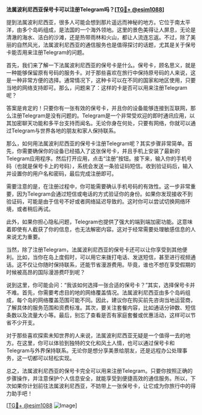 **法属波利尼西亚保号卡可以注册Telegram吗？[[TG💪+ @esim1088](https://t.me/s/esim1088)]**

提到法属波利尼西亚，很多人可能会想到那片遥远而神秘的地方。它位于南太平洋，由多个岛屿组成，是法国的一个海外领地。这里的景色美得让人屏息，无论是清澈的海水、洁白的沙滩，还是热带雨林和火山，都让人流连忘返。不过，除了美丽的自然风光，法属波利尼西亚的通信服务也是值得探讨的话题，尤其是关于保号卡能否用来注册Telegram的问题。

首先，我们来了解一下法属波利尼西亚的保号卡是什么。保号卡，顾名思义，就是一种能够保留原有号码的服务卡。对于那些喜欢在旅行中保持原号码的人来说，这是一种非常方便的选择。通常情况下，这种卡可以在不同的国家和地区使用，只要当地的网络支持即可。那么，问题来了：这样的卡是否可以用来注册Telegram呢？

答案是肯定的！只要你有一张有效的保号卡，并且你的设备能够连接到互联网，那么注册Telegram是没有问题的。Telegram是一个非常受欢迎的即时通讯应用，以其加密聊天功能和多平台支持而闻名。无论你身在何处，只要有网络，你就可以通过Telegram与世界各地的朋友和家人保持联系。

那么，如何用法属波利尼西亚的保号卡注册Telegram呢？其实步骤非常简单。首先，你需要确保你的设备已经插入了这张保号卡，并且手机上安装了最新的Telegram应用程序。然后打开应用，点击“注册”按钮。接下来，输入你的手机号码（也就是保号卡上的号码），系统会发送一条验证码短信。收到验证码后，输入并设置你的用户名和密码，最后完成注册即可。

需要注意的是，在注册过程中，你可能需要确认手机号码的有效性。这一步非常重要，因为Telegram会通过短信或电话的方式验证你的身份。如果你发现接收不到验证码，可能是由于信号不好或者网络延迟导致的。这时你可以尝试切换网络环境，或者稍后再试。

此外，如果你担心隐私问题，Telegram也提供了强大的端到端加密功能。这意味着即使有人截获了你的信息，也无法解密内容。这对于经常需要处理敏感信息的人来说尤为重要。

当然，除了注册Telegram，法属波利尼西亚的保号卡还可以让你享受到其他便利。比如，当你在岛上度假时，可以用它来拨打电话、发送短信，甚至进行视频通话。这不仅让你随时保持联系，还能节省漫游费用。毕竟，谁也不想在享受假期的时候被高昂的国际漫游费吓到呢？

说到这里，你可能会问：“我该如何选择一张合适的保号卡？”其实，选择保号卡并不难。首先，你需要考虑目的地的网络覆盖情况。法属波利尼西亚由多个岛屿组成，每个岛的网络覆盖范围可能不同。因此，建议你在购买前先咨询当地运营商，了解具体的服务范围和资费标准。其次，要关注套餐内容，比如通话分钟数、短信条数以及流量大小等。最后，别忘了查看是否有家庭套餐或优惠活动，这样可以节省不少开支。

对于那些喜欢探索未知世界的人来说，法属波利尼西亚无疑是一个值得一去的地方。在这里，你可以体验到独特的文化和风土人情，也可以通过保号卡和Telegram与外界保持联系。无论你是想分享美景给朋友，还是远程办公处理事务，这一切都可以轻松实现。

总之，法属波利尼西亚的保号卡完全可以用来注册Telegram。只要你按照正确的步骤操作，并注意保护个人信息安全，就能享受到便捷高效的通信服务。所以，下次如果你计划前往法属波利尼西亚，不妨带上一张保号卡，让它成为你旅行中的得力助手吧！

[[TG💪+ @esim1088](https://t.me/s/esim1088) ![Image](https://i.postimg.cc/4NQfJmqS/Snipaste-2025-05-13-00-14-12.png)]